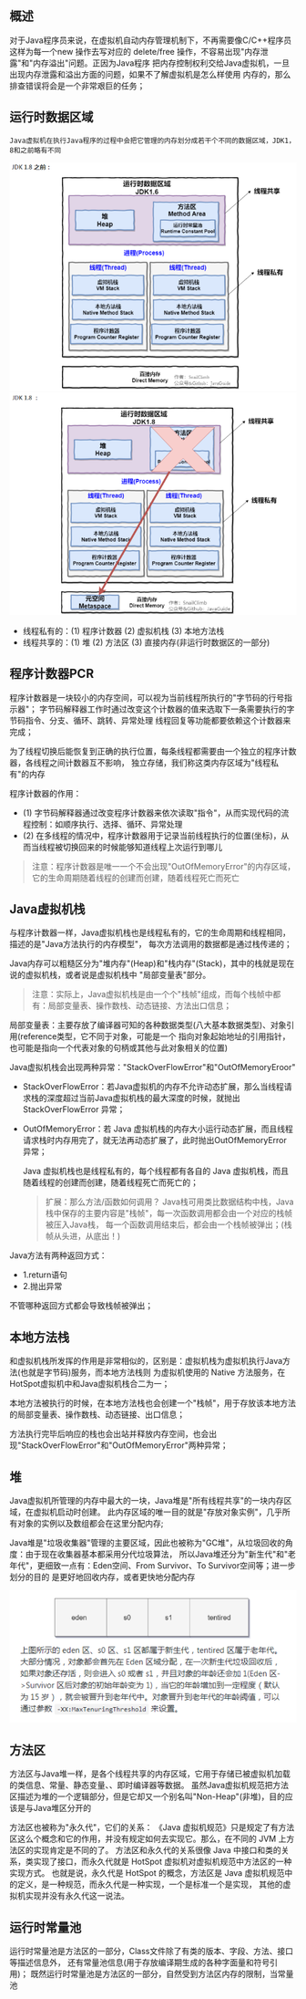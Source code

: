 ## 概述

对于Java程序员来说，在虚拟机自动内存管理机制下，不再需要像C/C++程序员这样为每一个new
操作去写对应的 delete/free 操作，不容易出现"内存泄露"和"内存溢出"问题。正因为Java程序
把内存控制权利交给Java虚拟机，一旦出现内存泄露和溢出方面的问题，如果不了解虚拟机是怎么样使用
内存的，那么排查错误将会是一个非常艰巨的任务；

## 运行时数据区域
	Java虚拟机在执行Java程序的过程中会把它管理的内存划分成若干个不同的数据区域，JDK1，8和之前略有不同
		
![](img/JDK1.6运行时数据区域.png)
![](img/JDK1.8运行时数据区域.png)
		
- 线程私有的：(1) 程序计数器 (2) 虚拟机栈 (3) 本地方法栈
- 线程共享的：(1) 堆 (2) 方法区 (3) 直接内存(非运行时数据区的一部分)
	
## 程序计数器PCR
		
程序计数器是一块较小的内存空间，可以视为当前线程所执行的"字节码的行号指示器"；
字节码解释器工作时通过改变这个计数器的值来选取下一条需要执行的字节码指令、分支、循环、跳转、异常处理
线程回复等功能都要依赖这个计数器来完成；
		
为了线程切换后能恢复到正确的执行位置，每条线程都需要由一个独立的程序计数器，各线程之间计数器互不影响，
独立存储，我们称这类内存区域为"线程私有"的内存
		
程序计数器的作用：
- (1) 字节码解释器通过改变程序计数器来依次读取"指令"，从而实现代码的流程控制：如顺序执行、选择、循环、异常处理
- (2) 在多线程的情况中，程序计数器用于记录当前线程执行的位置(坐标)，从而当线程被切换回来的时候能够知道线程上次运行到哪儿
		
>注意：程序计数器是唯一一个不会出现"OutOfMemoryError"的内存区域，它的生命周期随着线程的创建而创建，随着线程死亡而死亡

## Java虚拟机栈
		
与程序计数器一样，Java虚拟机栈也是线程私有的，它的生命周期和线程相同，描述的是"Java方法执行的内存模型"，
每次方法调用的数据都是通过栈传递的；
		
Java内存可以粗糙区分为"堆内存"(Heap)和"栈内存"(Stack)，其中的栈就是现在说的虚拟机栈，或者说是虚拟机栈中
"局部变量表"部分。

>注意：实际上，Java虚拟机栈是由一个个"栈帧"组成，而每个栈帧中都有：局部变量表、操作数栈、动态链接、方法出口信息；
		
局部变量表：主要存放了编译器可知的各种数据类型(八大基本数据类型)、对象引用(reference类型，它不同于对象，可能是一个
指向对象起始地址的引用指针，也可能是指向一个代表对象的句柄或其他与此对象相关的位置)

Java虚拟机栈会出现两种异常："StackOverFlowError"和"OutOfMemoryEroor"
- StackOverFlowError：若Java虚拟机的内存不允许动态扩展，那么当线程请求栈的深度超过当前Java虚拟机栈的最大深度的时候，就抛出 StackOverFlowError 异常；
- OutOfMemoryError：若 Java 虚拟机栈的内存大小运行动态扩展，而且线程请求栈时内存用完了，就无法再动态扩展了，此时抛出OutOfMemoryError 异常；
		
	Java 虚拟机栈也是线程私有的，每个线程都有各自的 Java 虚拟机栈，而且随着线程的创建而创建，随着线程死亡而死亡的；
	
	>扩展：那么方法/函数如何调用？
			Java栈可用类比数据结构中栈，Java栈中保存的主要内容是"栈帧"，每一次函数调用都会由一个对应的栈帧被压入Java栈，
		每一个函数调用结束后，都会由一个栈帧被弹出；(栈帧从头进，从底出！)
		
Java方法有两种返回方式：
- 1.return语句
- 2.抛出异常

不管哪种返回方式都会导致栈帧被弹出；
			
## 本地方法栈
		
和虚拟机栈所发挥的作用是非常相似的，区别是：虚拟机栈为虚拟机执行Java方法(也就是字节码)服务，而本地方法栈则
为虚拟机使用的 Native 方法服务，在HotSpot虚拟机中和Java虚拟机栈合二为一；
	
本地方法被执行的时候，在本地方法栈也会创建一个"栈帧"，用于存放该本地方法的局部变量表、操作数栈、动态链接、出口信息；
	
方法执行完毕后响应的栈也会出站并释放内存空间，也会出现"StackOverFlowError"和"OutOfMemoryError"两种异常；

## 堆
		
Java虚拟机所管理的内存中最大的一块，Java堆是"所有线程共享"的一块内存区域，在虚拟机启动时创建。
此内存区域的唯一目的就是"存放对象实例"，几乎所有对象的实例以及数组都会在这里分配内存;
		
Java堆是"垃圾收集器"管理的主要区域，因此也被称为"GC堆"，从垃圾回收的角度：由于现在收集器基本都采用分代垃圾算法，
所以Java堆还分为"新生代"和"老年代"，更细致一点有：Eden空间、From Survivor、To Survivor空间等；进一步划分的目的
是更好地回收内存，或者更快地分配内存

![](img/新生代和老年代.png)

## 方法区
		
方法区与Java堆一样，是各个线程共享的内存区域，它用于存储已被虚拟机加载的类信息、常量、静态变量、、即时编译器等数据。
虽然Java虚拟机规范把方法区描述为堆的一个逻辑部分，但是它却又一个别名叫"Non-Heap"(非堆)，目的应该是与Java堆区分开的
	
方法区也被称为"永久代"，它们的关系：
《Java 虚拟机规范》只是规定了有方法区这么个概念和它的作用，并没有规定如何去实现它。那么，在不同的 JVM 上方法区的实现肯定是不同的了。
方法区和永久代的关系很像 Java 中接口和类的关系，类实现了接口，而永久代就是 HotSpot 虚拟机对虚拟机规范中方法区的一种实现方式。 
也就是说，永久代是 HotSpot 的概念，方法区是 Java 虚拟机规范中的定义，是一种规范，而永久代是一种实现，一个是标准一个是实现，
其他的虚拟机实现并没有永久代这一说法。
	
## 运行时常量池
	
运行时常量池是方法区的一部分，Class文件除了有类的版本、字段、方法、接口等描述信息外，
还有常量池信息(用于存放编译期生成的各种字面量和符号引用)；
既然运行时常量池是方法区的一部分，自然受到方法区内存的限制，当常量池		